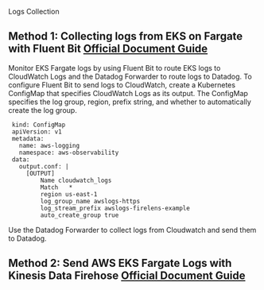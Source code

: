 Logs Collection

Method 1: Collecting logs from EKS on Fargate with Fluent Bit [Official Document Guide](https://docs.datadoghq.com/integrations/eks_fargate/#log-collection)
--------

Monitor EKS Fargate logs by using Fluent Bit to route EKS logs to CloudWatch Logs and the Datadog Forwarder to route logs to Datadog.
To configure Fluent Bit to send logs to CloudWatch, create a Kubernetes ConfigMap that specifies CloudWatch Logs as its output. The ConfigMap specifies the log group, region, prefix string, and whether to automatically create the log group.

```
 kind: ConfigMap
 apiVersion: v1
 metadata:
   name: aws-logging
   namespace: aws-observability
 data:
   output.conf: |
     [OUTPUT]
         Name cloudwatch_logs
         Match   *
         region us-east-1
         log_group_name awslogs-https
         log_stream_prefix awslogs-firelens-example
         auto_create_group true
```

Use the Datadog Forwarder to collect logs from Cloudwatch and send them to Datadog.


Method 2: Send AWS EKS Fargate Logs with Kinesis Data Firehose [Official Document Guide](https://docs.datadoghq.com/logs/guide/aws-eks-fargate-logs-with-kinesis-data-firehose/)
--------
